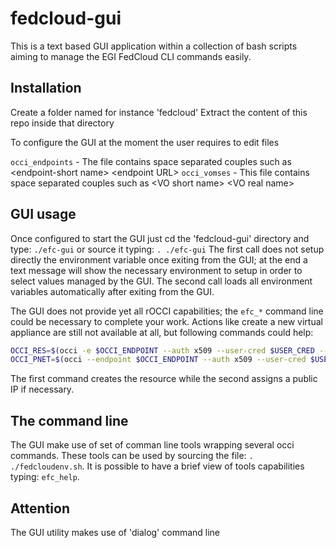 # fedcloud-gui 
This is a text based GUI application within a collection of bash scripts aiming to manage the EGI FedCloud CLI commands easily.

## Installation 
Create a folder named for instance 'fedcloud'
Extract the content of this repo inside that directory

To configure the GUI at the moment the user requires to edit files

`occi_endpoints` - The file contains space separated couples such as \<endpoint-short name\> \<endpoint URL\>
`occi_vomses`    - This file contains space separated couples such as \<VO short name\> \<VO real name\>

## GUI usage
Once configured to start the GUI just cd the 'fedcloud-gui' directory and type: `./efc-gui` or source it typing: `. ./efc-gui`
The first call does not setup directly the environment variable once exiting from the GUI; at the end a text message will show the necessary environment to setup in order to select values managed by the GUI. The second call loads all environment variables automatically after exiting from the GUI.

The GUI does not provide yet all rOCCI capabilities; the `efc_*` command line could be necessary to complete your work. Actions like create a new virtual appliance are still not available at all, but following commands could help:

```bash
OCCI_RES=$(occi -e $OCCI_ENDPOINT --auth x509 --user-cred $USER_CRED --voms $VOMS --action create --resource compute --mixin os_tpl#$(echo $OS_TPL | awk -F"#" '{ print $2 }') --mixin resource_tpl#$(echo $RES_TPL | awk -F"#" '{ print $2 }') --attribute occi.core.title="futuregateway" --context user_data="file://$HOME/userdata.txt"); echo "Resource: $OCCI_RES"
OCCI_PNET=$(occi --endpoint $OCCI_ENDPOINT --auth x509 --user-cred $USER_CRED --voms $VOMS --action link --resource $OCCI_RES --link /network/public); echo "Public IP: $OCCI_PNET"
``` 
The first command creates the resource while the second assigns a public IP if necessary. 

## The command line
The GUI make use of set of comman line tools wrapping several occi commands. These tools can be used by sourcing the file: `. ./fedcloudenv.sh`.
It is possible to have a brief view of tools capabilities typing: `efc_help`.

## Attention
The GUI utility makes use of 'dialog' command line
